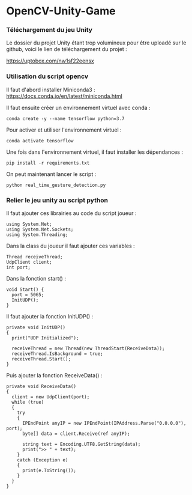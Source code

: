 # OpenCV-Unity-Game

### Téléchargement du jeu Unity

Le dossier du projet Unity étant trop volumineux pour être uploadé sur le github, voici le lien de téléchargement du projet :

https://uptobox.com/nw1sf22eensx

### Utilisation du script opencv

Il faut d'abord installer Miniconda3 :
https://docs.conda.io/en/latest/miniconda.html

Il faut ensuite créer un environnement virtuel avec conda :
```
conda create -y --name tensorflow python=3.7
```
Pour activer et utiliser l'environnement virtuel :
```
conda activate tensorflow
```

Une fois dans l'environnement virtuel, il faut installer les dépendances :
```
pip install -r requirements.txt
```

On peut maintenant lancer le script :
```
python real_time_gesture_detection.py
```

### Relier le jeu unity au script python

Il faut ajouter ces librairies au code du script joueur :
```
using System.Net;
using System.Net.Sockets;
using System.Threading;
```

Dans la class du joueur il faut ajouter ces variables :
```
Thread receiveThread;
UdpClient client;
int port;
```

Dans la fonction start() :
```
void Start() {
  port = 5065;
  InitUDP();
}
```

Il faut ajouter la fonction InitUDP() :
```
private void InitUDP()
{
  print("UDP Initialized");

  receiveThread = new Thread(new ThreadStart(ReceiveData));
  receiveThread.IsBackground = true;
  receiveThread.Start();
}
```

Puis ajouter la fonction ReceiveData() :
```
private void ReceiveData()
{
  client = new UdpClient(port);
  while (true)
  {
    try
    {
      IPEndPoint anyIP = new IPEndPoint(IPAddress.Parse("0.0.0.0"), port);
      byte[] data = client.Receive(ref anyIP);

      string text = Encoding.UTF8.GetString(data);
      print(">> " + text);
    }
    catch (Exception e)
    {
      print(e.ToString());
    }
  }
}
```
